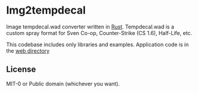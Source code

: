 Img2tempdecal
==================

Image tempdecal.wad converter written in [Rust](https://rust-lang.org/).
Tempdecal.wad is a custom spray format for Sven Co-op,
Counter-Strike (CS 1.6), Half-Life, etc.

This codebase includes only libraries and examples. Application code
is in the [web directory](web)

License
----------------

MIT-0 or Public domain (whichever you want).
